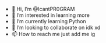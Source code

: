 - 👋 Hi, I’m @IcantPR0GRAM
- 👀 I’m interested in learning more
- 🌱 I’m currently learning Python
- 💞️ I’m looking to collaborate on idk xd
- 📫 How to reach me just add me ig

<!---
IcantPR0GRAM/IcantPR0GRAM is a ✨ special ✨ repository because its `README.md` (this file) appears on your GitHub profile.
You can click the Preview link to take a look at your changes.
--->
